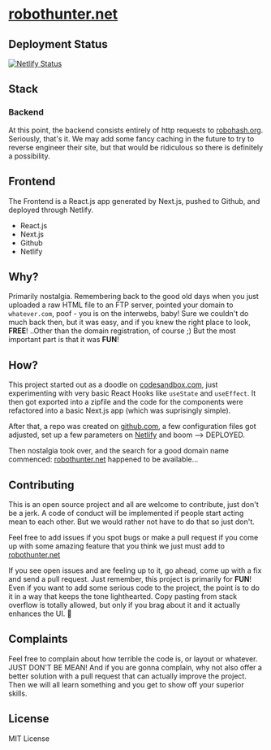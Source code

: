 # [robothunter.net](https://robothunter.net)

## Deployment Status
[![Netlify Status](https://api.netlify.com/api/v1/badges/bf86eb52-8769-455c-ab56-a095fd2d0e69/deploy-status)](https://app.netlify.com/sites/jolly-yonath-ebbba1/deploys)

## Stack

### Backend
At this point, the backend consists entirely of http requests to [robohash.org](https://robohash.org). Seriously, that's it. We may add some fancy caching in the future to try to reverse engineer their site, but that would be ridiculous so there is definitely a possibility.

## Frontend
The Frontend is a React.js app generated by Next.js, pushed to Github, and deployed through Netlify.

* React.js
* Next.js
* Github
* Netlify

## Why?

Primarily nostalgia. Remembering back to the good old days when you just uploaded a raw HTML file to an FTP server, pointed your domain to `whatever.com`, poof - you is on the interwebs, baby! Sure we couldn't do much back then, but it was easy, and if you knew the right place to look, **FREE**! ..Other than the domain registration, of course ;) But the most important part is that it was **FUN**!

## How?

This project started out as a doodle on [codesandbox.com](codesandbox.com), just experimenting with very basic React Hooks like `useState` and `useEffect`. It then got exported into a zipfile and the code for the components were refactored into a basic Next.js app (which was suprisingly simple). 

After that, a repo  was created on [github.com](github.com), a few configuration files got adjusted, set up a few parameters on [Netlify](netlify.com) and boom --> DEPLOYED.

Then nostalgia took over, and the search for a good domain name commenced: [robothunter.net](https://robothunter.net) happened to be available...

## Contributing

This is an open source project and all are welcome to contribute, just don't be a jerk. A code of conduct will be implemented if people start acting mean to each other. But we would rather not have to do that so just don't.

Feel free to add issues if you spot bugs or make a pull request if you come up with some amazing feature that you think we just must add to [robothunter.net](https://robothunter.net)

If you see open issues and are feeling up to it, go ahead, come up with a fix and send a pull request. Just remember, this project is primarily for **FUN**! Even if you want to add some serious code to the project, the point is to do it in a way that keeps the tone lighthearted. Copy pasting from stack overflow is totally allowed, but only if you brag about it and it actually enhances the UI. 🤣 

## Complaints

Feel free to complain about how terrible the code is, or layout or whatever. JUST DON'T BE MEAN! And if you are gonna complain, why not also offer a better solution with a pull request that can actually improve the project. Then we will all learn something and you get to show off your superior skills. 

## License

MIT License
